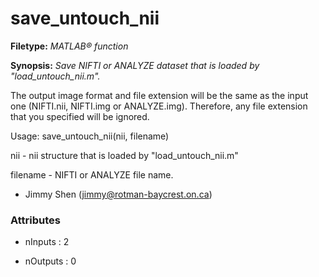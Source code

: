 # save_untouch_nii

**Filetype:** _MATLAB&reg; function_

**Synopsis:** _Save NIFTI or ANALYZE dataset that is loaded by "load_untouch_nii.m"._

The output image format and file extension will be the same as the
input one (NIFTI.nii, NIFTI.img or ANALYZE.img). Therefore, any file
extension that you specified will be ignored.

Usage: save_untouch_nii(nii, filename)

nii - nii structure that is loaded by "load_untouch_nii.m"

filename  - 	NIFTI or ANALYZE file name.

- Jimmy Shen (jimmy@rotman-baycrest.on.ca)


### Attributes


- nInputs : 2

- nOutputs : 0
